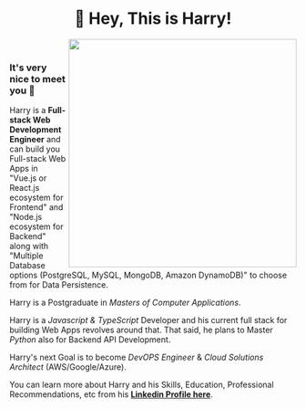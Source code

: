 <h1 align="center">🤘 Hey, This is Harry!</h1>

<img align="right" src="https://firebasestorage.googleapis.com/v0/b/harry-manchanda.appspot.com/o/code.png?alt=media&token=88024a0c-d1c0-4ab6-aabf-894a76b51083" height="400" width="400">

<p>&nbsp;</p>

### It's very nice to meet you 🙌

Harry is a **Full-stack Web Development Engineer** and can build you Full-stack Web Apps in "Vue.js or React.js ecosystem for Frontend" and "Node.js ecosystem for Backend" along with "Multiple Database options (PostgreSQL, MySQL, MongoDB, Amazon DynamoDB)" to choose from for Data Persistence.

Harry is a Postgraduate in _Masters of Computer Applications_.

Harry is a _Javascript & TypeScript_ Developer and his current full stack for building Web Apps revolves around that. That said, he plans to Master _Python_ also for Backend API Development.

Harry's next Goal is to become _DevOPS Engineer_ & _Cloud Solutions Architect_ (AWS/Google/Azure).

You can learn more about Harry and his Skills, Education, Professional Recommendations, etc from his [**Linkedin Profile here**](https://www.linkedin.com/in/harrymanchanda/).
